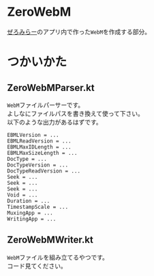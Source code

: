 # ZeroWebM

[ぜろみらー](https://github.com/takusan23/ZeroMirror)のアプリ内で作った`WebM`を作成する部分。

# つかいかた

## ZeroWebMParser.kt
`WebM`ファイルパーサーです。  
よしなにファイルパスを書き換えて使って下さい。  
以下のような出力があるはずです。

```
EBMLVersion = ...
EBMLReadVersion = ...
EBMLMaxIDLength = ...
EBMLMaxSizeLength = ...
DocType = ...
DocTypeVersion = ...
DocTypeReadVersion = ...
Seek = ...
Seek = ...
Seek = ...
Void = ...
Duration = ...
TimestampScale = ...
MuxingApp = ...
WritingApp = ...
```

## ZeroWebMWriter.kt
`WebM`ファイルを組み立てるやつです。  
コード見てください。
